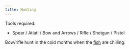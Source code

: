 ```yaml
---
title: Hunting
---
```

Tools required:
- Spear / Atlatl / Bow and Arrows / Rifle / Shotgun / Pistol

Bow/rifle hunt in the cold months when the [fish](/fishing) are chilling.